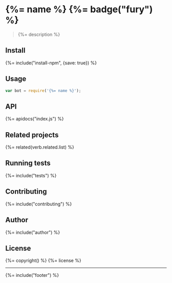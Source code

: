 # {%= name %} {%= badge("fury") %}

> {%= description %}

## Install
{%= include("install-npm", {save: true}) %}

## Usage

```js
var bot = require('{%= name %}');
```

## API
{%= apidocs("index.js") %}

## Related projects
{%= related(verb.related.list) %}

## Running tests
{%= include("tests") %}

## Contributing
{%= include("contributing") %}

## Author
{%= include("author") %}

## License
{%= copyright() %}
{%= license %}

***

{%= include("footer") %}
